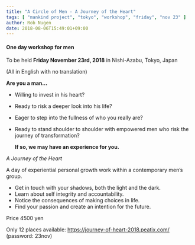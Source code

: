 ```yaml
---
title: "A Circle of Men - A Journey of the Heart"
tags: [ "mankind project", "tokyo", "workshop", "friday", "nov 23" ]
author: Rob Nugen
date: 2018-08-06T15:49:01+09:00
---
```


#### One day workshop for men

To be held **Friday November 23rd, 2018** in Nishi-Azabu, Tokyo, Japan

(All in English with no translation)

 **Are you a man...**

* Willing to invest in his heart?
* Ready to risk a deeper look into his life?
* Eager to step into the fullness of who you really are?
* Ready to stand shoulder to shoulder with empowered men who risk the journey of transformation?


  **If so, we may have an experience for you.**

*A Journey of the Heart*

A day of experiential personal growth work within a contemporary men’s group.


* Get in touch with your shadows, both the light and the dark.
* Learn about self integrity and accountability.
* Notice the consequences of making choices in life.
* Find your passion and create an intention for the future.

Price 4500 yen

Only 12 places available: https://journey-of-heart-2018.peatix.com/  (password: 23nov)
